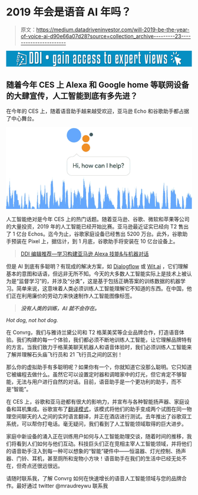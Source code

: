 # 2019 年会是语音 AI 年吗？

> 原文：<https://medium.datadriveninvestor.com/will-2019-be-the-year-of-voice-ai-d90e66a07d28?source=collection_archive---------23----------------------->

[![](img/79ddb984a6d50280bf2c8ff54b062680.png)](http://www.track.datadriveninvestor.com/1B9E)

## 随着今年 CES 上 Alexa 和 Google home 等联网设备的大肆宣传，人工智能到底有多先进？

在今年的 CES 上，随着语音助手越来越受欢迎，亚马逊 Echo 和谷歌助手都占据了中心舞台。

![](img/7eaa7596c2f2e1e59b21b6a3ab4bf59f.png)

人工智能绝对是今年 CES 上的热门话题。随着亚马逊、谷歌、微软和苹果等公司的大量投资，2019 年的人工智能已经开始比赛。亚马逊最近证实已经向 T2 售出了 1 亿台 Echos。迄今为止，谷歌家庭设备已经售出 5200 万台。此外，谷歌助手预装在 Pixel 上，据估计，到 1 月底，谷歌助手将安装在 10 亿台设备上。

> [DDI 编辑推荐—学习构建亚马逊 Alexa 技能&与机器对话](http://go.datadriveninvestor.com/alexa1/matf)

但是 AI 到底有多聪明？有现成的解决方案，如 [Dialogflow](https://dialogflow.com/) 或 [Wit.ai](https://wit.ai/) ，它们理解基本的意图和话语，但远非无所不知。今天的大多数人工智能实际上是技术上被认为是“监督学习”的，并涉及“分类”，这是基于包括正确答案的训练数据的机器学习。简单来说，这意味着人类必须训练人工智能理解它不知道的东西。在中国，他们正在利用廉价的劳动力来快速制作人工智能图像标签。

> ***没有人类的训练，AI 就不会存在。***

*Hot dog, not hot dog.*

在 Convrg，我们与雅诗兰黛公司和 T2 格莱美奖等企业品牌合作，打造语音体验。我们构建的每一个体验，我们都必须不断地训练人工智能，让它理解品牌特有的方言。当我们致力于格莱美聊天机器人和语音体验时，我们必须训练人工智能来了解并理解石头庙飞行员和 21 飞行员之间的区别！

那么你的虚拟助手有多聪明呢？如果你有一个，你就知道它没那么聪明。它只知道它被编程去做什么。虽然它可以设置定时器和调暗家中的灯光，但它肯定不够智能，无法与用户进行自然的对话。目前，语音助手是一个更功利的助手，而不是“智能”。

在 CES 上，谷歌和亚马逊都有很大的影响力，并宣布与各种智能扬声器、家庭设备和耳机集成。谷歌宣布了[翻译模式](https://www.wired.com/story/google-assistant-interpreter-mode/)，该模式将他们的助手变成两个试图在同一物理空间聊天的人之间的实时语言翻译，并正在酒店进行测试。去年推出了谷歌双工系统，可以帮你打电话。毫无疑问，我们看到了人工智能领域取得的巨大进步。

家庭中新设备的涌入正在训练用户如何与人工智能助理交谈，随着时间的推移，我们将看到人们如何与他们互动。科技巨头们正在竞相主宰人工智能领域，并将他们的语音助手注入到每一种可以想象的“智能”硬件中——恒温器、灯光控制、扬声器、门铃、耳机，甚至厕所和宠物小方块！语音助手在我们的生活中已经无处不在，但奇点还很远很远。

请随时联系我，了解 Convrg 如何在快速增长的语音人工智能领域与您的品牌合作。最好通过 twitter @mraudreywu 联系我